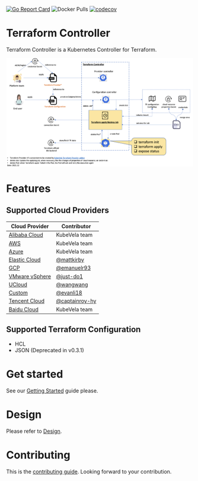 [![Go Report Card](https://goreportcard.com/badge/github.com/oam-dev/terraform-controller)](https://goreportcard.com/report/github.com/oam-dev/terraform-controller)
![Docker Pulls](https://img.shields.io/docker/pulls/oamdev/terraform-controller)
[![codecov](https://codecov.io/gh/oam-dev/terraform-controller/branch/master/graph/badge.svg)](https://codecov.io/gh/oam-dev/terraform-controller)

# Terraform Controller

Terraform Controller is a Kubernetes Controller for Terraform.

![](docs/resources/architecture.png)

# Features

## Supported Cloud Providers

| Cloud Provider                                                                                                       | Contributor                                        |
|----------------------------------------------------------------------------------------------------------------------|----------------------------------------------------|
| [Alibaba Cloud](https://www.alibabacloud.com/)                                                                       | KubeVela team                                      |
| [AWS](https://aws.amazon.com/)                                                                                       | KubeVela team                                      |
| [Azure](https://portal.azure.com/)                                                                                   | KubeVela team                                      |
| [Elastic Cloud](https://www.elastic.co/)                                                                             | [@mattkirby](https://github.com/mattkirby)         |
| [GCP](https://cloud.google.com/)                                                                                     | [@emanuelr93](https://github.com/emanuelr93)       |
| [VMware vSphere](https://www.vmware.com/hk/products/vsphere.html)                                                    | [@just-do1](https://github.com/just-do1)           |
| [UCloud](https://www.ucloud.cn/)                                                                                     | [@wangwang](https://github.com/wangwang)           |
| [Custom](https://github.com/oam-dev/terraform-controller/blob/master/examples/custom/configuration_hcl_example.yaml) | [@evanli18](https://github.com/evanli18)           |
| [Tencent Cloud](https://cloud.tencent.com/)                                                                          | [@captainroy-hy](https://github.com/captainroy-hy) |
| [Baidu Cloud](https://cloud.baidu.com/)                                                                              | KubeVela team                                      |

## Supported Terraform Configuration

- HCL
- JSON (Deprecated in v0.3.1)

# Get started

See our [Getting Started](./getting-started.md) guide please.

# Design

Please refer to [Design](./DESIGN.md).

# Contributing

This is the [contributing guide](./CONTRIBUTING.md). Looking forward to your contribution.

